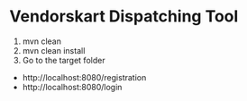 # Vendorskart Dispatching Tool

1. mvn clean
2. mvn clean install
3. Go to the target folder

- http://localhost:8080/registration
- http://localhost:8080/login

